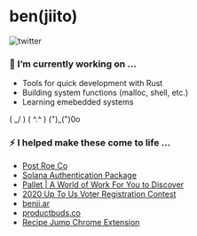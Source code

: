 
<h1> ben(jiito) </h1>

![twitter](https://img.shields.io/twitter/follow/beeejar)

### 🔭 I’m currently working on ...
<ul id="projects" styles="display:inline; text-decoration:none">
  <li>Tools for quick development with Rust</li>
  <li>Building system functions (malloc, shell, etc.)</li>
  <li>Learning emebedded systems</li>
</ul>

 ( \_/ )
 ( ^.^ )
 (")_(")0o

### ⚡️ I helped make these come to life ...
<ul id="projects" styles="display:inline; text-decoration:none">
  <li><a href="https://postroe.co">Post Roe Co</a></li>
  <li><a href="https://github.com/Crossmint/solana-auth">Solana Authentication Package</a></li>
  <li><a href="https://pallet.xyz">Pallet | A World of Work For You to Discover</a></li>
  <li><a href="https://2020upto.us">2020 Up To Us Voter Registration Contest</a></li>
  <li><a href="https://benji.ar">benji.ar</a></li>
  <li><a href="https://productbuds.co">productbuds.co</a></li>
  <li><a href="https://github.com/benjamin-allanrahill/recipe-jump">Recipe Jump Chrome Extension</a></li>
</ul>
